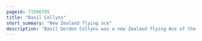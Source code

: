 ```yaml
---
pageid: 71506705
title: "Basil Collyns"
short_summary: "New Zealand flying ace"
description: "Basil Gordon Collyns was a new Zealand flying Ace of the royal new Zealand Air Force in the second World War. He is credited with at least five aerial Victories."
---
```

